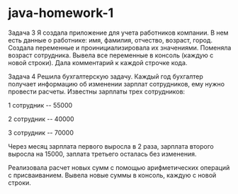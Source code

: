 # java-homework-1

Задача 3
Я создала приложение для учета работников компании. В нем есть данные о работнике: имя, фамилия, отчество, возраст, город. Создала переменные и проинициализировала их значениями. Поменяла возраст сотрудника. Вывела все переменные в консоль (каждую с новой строки). Дала комментарий к каждой строчке кода.

Задача 4
Решила бухгалтерскую задачу. Каждый год бухгалтер получает информацию об изменении зарплат сотрудников, ему нужно провести расчеты. Известны зарплаты трех сотрудников:

1 сотрудник -- 55000

2 сотрудник -- 40000

3 сотрудник -- 70000

Через месяц зарплата первого выросла в 2 раза, зарплата второго выросла на 15000, заплата третьего осталась без изменения.

Реализовала расчет новых сумм с помощью арифметических операций с присваиванием. Вывела новые суммы в консоль, каждую с новой строки.
